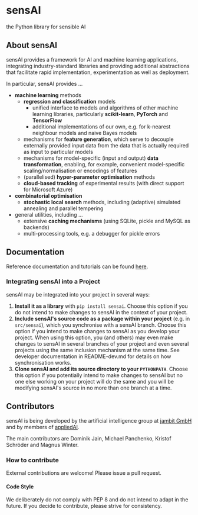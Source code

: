 # sensAI

the Python library for sensible AI 

## About sensAI

sensAI provides a framework for AI and machine learning applications, integrating industry-standard libraries and providing additional abstractions that facilitate rapid implementation, experimentation as well as deployment. 

In particular, sensAI provides ...

* **machine learning** methods
  * **regression and classification** models
    * unified interface to models and algorithms of other machine learning libraries, particularly **scikit-learn**, **PyTorch** and **TensorFlow**
    * additional implementations of our own, e.g. for k-nearest neighbour models and naive Bayes models
  * mechanisms for **feature generation**, which serve to decouple externally provided input data from the data that is actually required as input to particular models
  * mechanisms for model-specific (input and output) **data transformation**, enabling, for example, convenient model-specific scaling/normalisation or encodings of features
  * (parallelised) **hyper-parameter optimisation** methods
  * **cloud-based tracking** of experimental results (with direct support for Microsoft Azure)
* **combinatorial optimisation**
  * **stochastic local search** methods, including (adaptive) simulated annealing and parallel tempering
* general utilities, including ...
  * extensive **caching mechanisms** (using SQLite, pickle and MySQL as backends)
  * multi-processing tools, e.g. a debugger for pickle errors

## Documentation

Reference documentation and tutorials can be found [here](https://jambit.github.io/sensAI/docs/).

### Integrating sensAI into a Project

sensAI may be integrated into your project in several ways: 

1. **Install it as a library** with `pip install sensai`.
   Choose this option if you do not intend to make changes to sensAI in the context of your project.
2. **Include sensAI's source code as a package within your project** (e.g. in `src/sensai`), which you synchronise with a sensAI branch.
   Choose this option if you intend to make changes to sensAI as you develop your project. When using this option, you (and others) may even make changes to sensAI in several branches of your project and even several projects using the same inclusion mechanism at the same time.
   See developer documentation in README-dev.md for details on how synchronisation works.
3. **Clone sensAI and add its source directory to your `PYTHONPATH`**.
   Choose this option if you potentially intend to make changes to sensAI but no one else working on your project will do the same and you will be modifying sensAI's source in no more than one branch at a time.


## Contributors

sensAI is being developed by the artificial intelligence group at [jambit GmbH](http://www.jambit.com) and by members of [appliedAI](http://www.appliedai.de).

The main contributors are Dominik Jain, Michael Panchenko, Kristof Schröder and Magnus Winter.

### How to contribute 

External contributions are welcome! Please issue a pull request.

#### Code Style

We deliberately do not comply with PEP 8 and do not intend to adapt in the future. 
If you decide to contribute, please strive for consistency.
